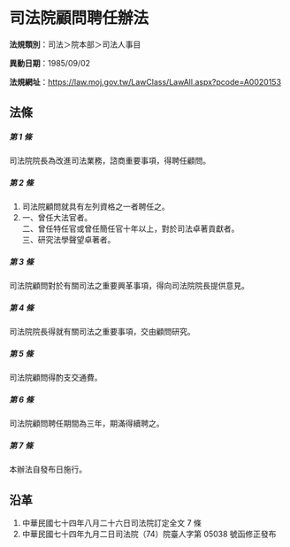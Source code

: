 # 司法院顧問聘任辦法




**法規類別**：司法＞院本部＞司法人事目

**異動日期**：1985/09/02  

**法規網址**：https://law.moj.gov.tw/LawClass/LawAll.aspx?pcode=A0020153



## 法條
##### 第 1 條
司法院院長為改進司法業務，諮商重要事項，得聘任顧問。

##### 第 2 條
1. 司法院顧問就具有左列資格之一者聘任之。
1. 一、曾任大法官者。  
二、曾任特任官或曾任簡任官十年以上，對於司法卓著貢獻者。  
三、研究法學聲望卓著者。

##### 第 3 條
司法院顧問對於有關司法之重要興革事項，得向司法院院長提供意見。

##### 第 4 條
司法院院長得就有關司法之重要事項，交由顧問研究。

##### 第 5 條
司法院顧問得酌支交通費。

##### 第 6 條
司法院顧問聘任期間為三年，期滿得續聘之。

##### 第 7 條
本辦法自發布日施行。

## 沿革
1. 中華民國七十四年八月二十六日司法院訂定全文 7  條
1. 中華民國七十四年九月二日司法院（74）院臺人字第 05038  號函修正發布
